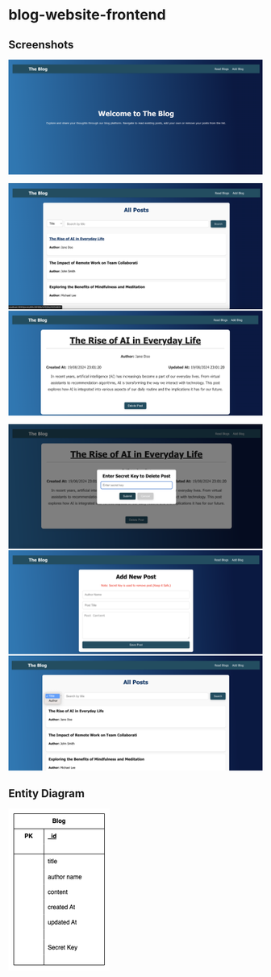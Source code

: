 # blog-website-frontend



## Screenshots

 
   ![](assets/1.png)  
 
   ![](assets/2.png)  
   ![](assets/3.png)  
 
   ![](assets/4.png) 
     ![](assets/5.png)  
   ![](assets/6.png)  
     

## Entity Diagram
![](assets/er.drawio.png)

